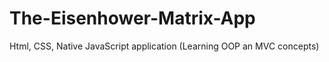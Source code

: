 # The-Eisenhower-Matrix-App
Html, CSS, Native JavaScript application (Learning OOP an MVC concepts)
